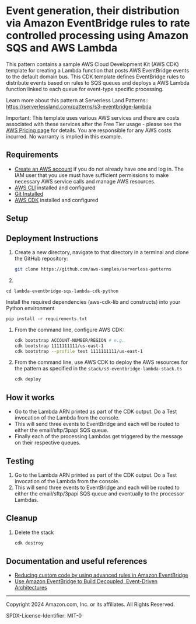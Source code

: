 # Event generation, their distribution via Amazon EventBridge rules to rate controlled processing using Amazon SQS and AWS Lambda

This pattern contains a sample AWS Cloud Development Kit (AWS CDK) template for creating a Lambda function that posts AWS EventBridge events to the default domain bus. This CDK template defines EventBridge rules to distribute events based on rules to SQS queues and deploys a AWS Lambda function linked to each queue for event-type specific processing.

Learn more about this pattern at Serverless Land Patterns:: https://serverlessland.com/patterns/s3-eventbridge-lambda

Important: This template uses various AWS services and there are costs associated with these services after the Free Tier usage - please see the [AWS Pricing page](https://aws.amazon.com/pricing/) for details. You are responsible for any AWS costs incurred. No warranty is implied in this example.

## Requirements

- [Create an AWS account](https://portal.aws.amazon.com/gp/aws/developer/registration/index.html) if you do not already have one and log in. The IAM user that you use must have sufficient permissions to make necessary AWS service calls and manage AWS resources.
- [AWS CLI](https://docs.aws.amazon.com/cli/latest/userguide/install-cliv2.html) installed and configured
- [Git Installed](https://git-scm.com/book/en/v2/Getting-Started-Installing-Git)
- [AWS CDK](https://docs.aws.amazon.com/cdk/latest/guide/cli.html) installed and configured

## Setup


## Deployment Instructions

1. Create a new directory, navigate to that directory in a terminal and clone the GitHub repository:
   ```bash
   git clone https://github.com/aws-samples/serverless-patterns
   ```

1. 
```
cd lambda-eventbridge-sqs-lambda-cdk-python
```

Install the required dependencies (aws-cdk-lib and constructs) into your Python environment 
```
pip install -r requirements.txt
```

1. From the command line, configure AWS CDK:
   ```bash
   cdk bootstrap ACCOUNT-NUMBER/REGION # e.g.
   cdk bootstrap 1111111111/us-east-1
   cdk bootstrap --profile test 1111111111/us-east-1
   ```
1. From the command line, use AWS CDK to deploy the AWS resources for the pattern as specified in the `stack/s3-eventbridge-lambda-stack.ts`
   ```bash
   cdk deploy
   ```


## How it works

- Go to the Lambda ARN printed as part of the CDK output. Do a Test invocation of the Lambda from the console.
- This will send three events to EventBridge and each will be routed to either the email/sftp/3papi SQS queue.
- Finally each of the processing Lambdas get triggered by the message on their respective queues.


## Testing

1. Go to the Lambda ARN printed as part of the CDK output. Do a Test invocation of the Lambda from the console.
1. This will send three events to EventBridge and each will be routed to either the email/sftp/3papi SQS queue and eventually to the processor Lambdas.



## Cleanup

1. Delete the stack
   ```bash
   cdk destroy
   ```


## Documentation and useful references
- [Reducing custom code by using advanced rules in Amazon EventBridge](https://aws.amazon.com/blogs/compute/reducing-custom-code-by-using-advanced-rules-in-amazon-eventbridge/)
- [Use Amazon EventBridge to Build Decoupled, Event-Driven Architectures](https://serverlessland.com/learn/eventbridge/)

----
Copyright 2024 Amazon.com, Inc. or its affiliates. All Rights Reserved.

SPDX-License-Identifier: MIT-0